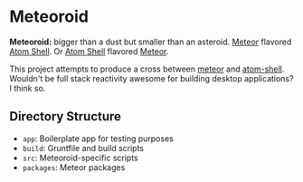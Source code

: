 # Meteoroid
**Meteoroid:** bigger than a dust but smaller than an asteroid.
[Meteor][1] flavored [Atom Shell][2]. Or [Atom Shell][2] flavored [Meteor][1].

This project attempts to produce a cross between [meteor][1] and [atom-shell][2]. Wouldn't be full stack reactivity awesome for building desktop applications? I think so.

## Directory Structure
 - `app`: Boilerplate app for testing purposes
 - `build`: Gruntfile and build scripts
 - `src`: Meteoroid-specific scripts
 - `packages`: Meteor packages


[1]: https://github.com/meteor/meteor
[2]: https://github.com/atom/atom-shell
